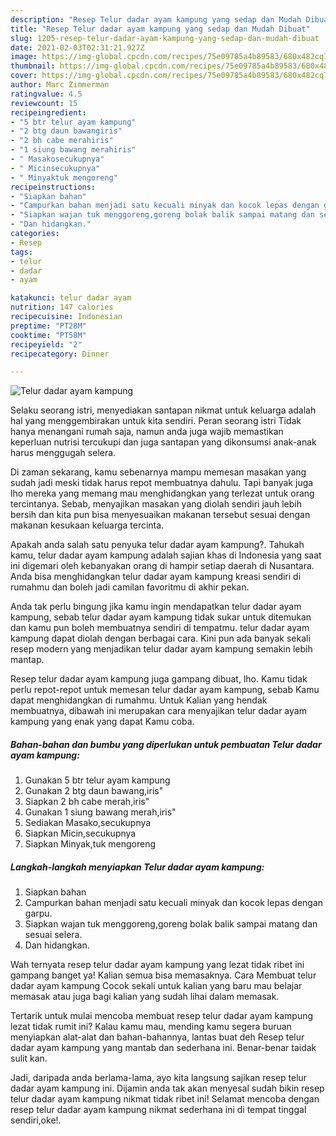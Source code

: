 ```yaml
---
description: "Resep Telur dadar ayam kampung yang sedap dan Mudah Dibuat"
title: "Resep Telur dadar ayam kampung yang sedap dan Mudah Dibuat"
slug: 1205-resep-telur-dadar-ayam-kampung-yang-sedap-dan-mudah-dibuat
date: 2021-02-03T02:31:21.927Z
image: https://img-global.cpcdn.com/recipes/75e09785a4b89583/680x482cq70/telur-dadar-ayam-kampung-foto-resep-utama.jpg
thumbnail: https://img-global.cpcdn.com/recipes/75e09785a4b89583/680x482cq70/telur-dadar-ayam-kampung-foto-resep-utama.jpg
cover: https://img-global.cpcdn.com/recipes/75e09785a4b89583/680x482cq70/telur-dadar-ayam-kampung-foto-resep-utama.jpg
author: Marc Zimmerman
ratingvalue: 4.5
reviewcount: 15
recipeingredient:
- "5 btr telur ayam kampung"
- "2 btg daun bawangiris"
- "2 bh cabe merahiris"
- "1 siung bawang merahiris"
- " Masakosecukupnya"
- " Micinsecukupnya"
- " Minyaktuk mengoreng"
recipeinstructions:
- "Siapkan bahan"
- "Campurkan bahan menjadi satu kecuali minyak dan kocok lepas dengan garpu."
- "Siapkan wajan tuk menggoreng,goreng bolak balik sampai matang dan sesuai selera."
- "Dan hidangkan."
categories:
- Resep
tags:
- telur
- dadar
- ayam

katakunci: telur dadar ayam 
nutrition: 147 calories
recipecuisine: Indonesian
preptime: "PT28M"
cooktime: "PT58M"
recipeyield: "2"
recipecategory: Dinner

---
```



![Telur dadar ayam kampung](https://img-global.cpcdn.com/recipes/75e09785a4b89583/680x482cq70/telur-dadar-ayam-kampung-foto-resep-utama.jpg)

Selaku seorang istri, menyediakan santapan nikmat untuk keluarga adalah hal yang menggembirakan untuk kita sendiri. Peran seorang istri Tidak hanya menangani rumah saja, namun anda juga wajib memastikan keperluan nutrisi tercukupi dan juga santapan yang dikonsumsi anak-anak harus menggugah selera.

Di zaman  sekarang, kamu sebenarnya mampu memesan masakan yang sudah jadi meski tidak harus repot membuatnya dahulu. Tapi banyak juga lho mereka yang memang mau menghidangkan yang terlezat untuk orang tercintanya. Sebab, menyajikan masakan yang diolah sendiri jauh lebih bersih dan kita pun bisa menyesuaikan makanan tersebut sesuai dengan makanan kesukaan keluarga tercinta. 



Apakah anda salah satu penyuka telur dadar ayam kampung?. Tahukah kamu, telur dadar ayam kampung adalah sajian khas di Indonesia yang saat ini digemari oleh kebanyakan orang di hampir setiap daerah di Nusantara. Anda bisa menghidangkan telur dadar ayam kampung kreasi sendiri di rumahmu dan boleh jadi camilan favoritmu di akhir pekan.

Anda tak perlu bingung jika kamu ingin mendapatkan telur dadar ayam kampung, sebab telur dadar ayam kampung tidak sukar untuk ditemukan dan kamu pun boleh membuatnya sendiri di tempatmu. telur dadar ayam kampung dapat diolah dengan berbagai cara. Kini pun ada banyak sekali resep modern yang menjadikan telur dadar ayam kampung semakin lebih mantap.

Resep telur dadar ayam kampung juga gampang dibuat, lho. Kamu tidak perlu repot-repot untuk memesan telur dadar ayam kampung, sebab Kamu dapat menghidangkan di rumahmu. Untuk Kalian yang hendak membuatnya, dibawah ini merupakan cara menyajikan telur dadar ayam kampung yang enak yang dapat Kamu coba.

<!--inarticleads1-->

##### Bahan-bahan dan bumbu yang diperlukan untuk pembuatan Telur dadar ayam kampung:

1. Gunakan 5 btr telur ayam kampung
1. Gunakan 2 btg daun bawang,iris&#34;
1. Siapkan 2 bh cabe merah,iris&#34;
1. Gunakan 1 siung bawang merah,iris&#34;
1. Sediakan  Masako,secukupnya
1. Siapkan  Micin,secukupnya
1. Siapkan  Minyak,tuk mengoreng




<!--inarticleads2-->

##### Langkah-langkah menyiapkan Telur dadar ayam kampung:

1. Siapkan bahan
1. Campurkan bahan menjadi satu kecuali minyak dan kocok lepas dengan garpu.
1. Siapkan wajan tuk menggoreng,goreng bolak balik sampai matang dan sesuai selera.
1. Dan hidangkan.




Wah ternyata resep telur dadar ayam kampung yang lezat tidak ribet ini gampang banget ya! Kalian semua bisa memasaknya. Cara Membuat telur dadar ayam kampung Cocok sekali untuk kalian yang baru mau belajar memasak atau juga bagi kalian yang sudah lihai dalam memasak.

Tertarik untuk mulai mencoba membuat resep telur dadar ayam kampung lezat tidak rumit ini? Kalau kamu mau, mending kamu segera buruan menyiapkan alat-alat dan bahan-bahannya, lantas buat deh Resep telur dadar ayam kampung yang mantab dan sederhana ini. Benar-benar taidak sulit kan. 

Jadi, daripada anda berlama-lama, ayo kita langsung sajikan resep telur dadar ayam kampung ini. Dijamin anda tak akan menyesal sudah bikin resep telur dadar ayam kampung nikmat tidak ribet ini! Selamat mencoba dengan resep telur dadar ayam kampung nikmat sederhana ini di tempat tinggal sendiri,oke!.

